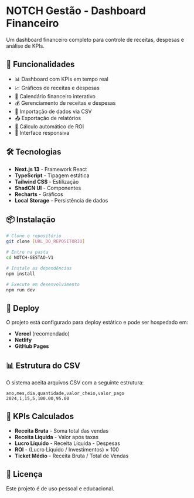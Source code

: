 # NOTCH Gestão - Dashboard Financeiro

Um dashboard financeiro completo para controle de receitas, despesas e análise de KPIs.

## 🚀 Funcionalidades

- 📊 Dashboard com KPIs em tempo real
- 📈 Gráficos de receitas e despesas
- 📅 Calendário financeiro interativo
- 💰 Gerenciamento de receitas e despesas
- 📁 Importação de dados via CSV
- 📤 Exportação de relatórios
- 🎯 Cálculo automático de ROI
- 📱 Interface responsiva

## 🛠️ Tecnologias

- **Next.js 13** - Framework React
- **TypeScript** - Tipagem estática
- **Tailwind CSS** - Estilização
- **ShadCN UI** - Componentes
- **Recharts** - Gráficos
- **Local Storage** - Persistência de dados

## 📦 Instalação

```bash
# Clone o repositório
git clone [URL_DO_REPOSITORIO]

# Entre na pasta
cd NOTCH-GESTAO-V1

# Instale as dependências
npm install

# Execute em desenvolvimento
npm run dev
```

## 🚀 Deploy

O projeto está configurado para deploy estático e pode ser hospedado em:

- **Vercel** (recomendado)
- **Netlify**
- **GitHub Pages**

## 📊 Estrutura do CSV

O sistema aceita arquivos CSV com a seguinte estrutura:

```csv
ano,mes,dia,quantidade,valor_cheio,valor_pago
2024,1,15,5,100.00,95.00
```

## 🎯 KPIs Calculados

- **Receita Bruta** - Soma total das vendas
- **Receita Líquida** - Valor após taxas
- **Lucro Líquido** - Receita Líquida - Despesas
- **ROI** - (Lucro Líquido / Investimentos) × 100
- **Ticket Médio** - Receita Bruta / Total de Vendas

## 📝 Licença

Este projeto é de uso pessoal e educacional. 